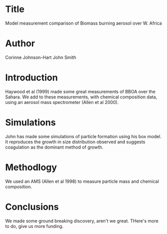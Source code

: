 # Title
Model measurement comparison of Biomass burning aerosol over W. Africa

# Author
Corinne Johnson-Hart
John Smith

# Introduction
Haywood et al (1999) made some great measurements of BBOA over the Sahara. 
We add to these measurements, with chemical composition data, using an aerosol mass spectrometer (Allen et al 2000).

# Simulations
John has made some simulations of particle formation using his box model.
It reproduces the growth in size distribution observed and suggests coagulation as the dominant method of growth.

# Methodlogy
We used an AMS (Allen et al 1998) to measure particle mass and chemical composition.

# Conclusions
We made some ground breaking discovery, aren't we great.
THere's more to do, give us more funding.

